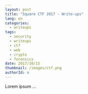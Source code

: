 ```yaml
---
layout: post
title: "Square CTF 2017 - Write-ups"
lang: en
categories:
  - writeups
tags:
  - security
  - writeups
  - ctf
  - web
  - crypto
  - forensics
date: 2017/10/15
thumbnail: /images/ctf.png
authorId: n
---
```

Lorem ipsum ...
